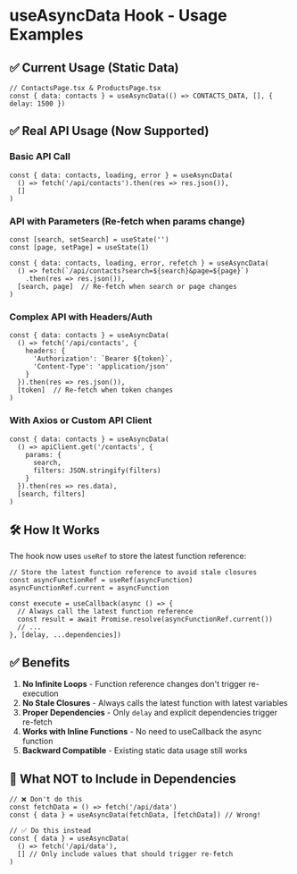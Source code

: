 # useAsyncData Hook - Usage Examples

## ✅ Current Usage (Static Data)
```tsx
// ContactsPage.tsx & ProductsPage.tsx
const { data: contacts } = useAsyncData(() => CONTACTS_DATA, [], { delay: 1500 })
```

## ✅ Real API Usage (Now Supported)

### Basic API Call
```tsx
const { data: contacts, loading, error } = useAsyncData(
  () => fetch('/api/contacts').then(res => res.json()),
  []
)
```

### API with Parameters (Re-fetch when params change)
```tsx
const [search, setSearch] = useState('')
const [page, setPage] = useState(1)

const { data: contacts, loading, error, refetch } = useAsyncData(
  () => fetch(`/api/contacts?search=${search}&page=${page}`)
    .then(res => res.json()),
  [search, page]  // Re-fetch when search or page changes
)
```

### Complex API with Headers/Auth
```tsx
const { data: contacts } = useAsyncData(
  () => fetch('/api/contacts', {
    headers: {
      'Authorization': `Bearer ${token}`,
      'Content-Type': 'application/json'
    }
  }).then(res => res.json()),
  [token]  // Re-fetch when token changes
)
```

### With Axios or Custom API Client
```tsx
const { data: contacts } = useAsyncData(
  () => apiClient.get('/contacts', { 
    params: { 
      search, 
      filters: JSON.stringify(filters) 
    }
  }).then(res => res.data),
  [search, filters]
)
```

## 🛠️ How It Works

The hook now uses `useRef` to store the latest function reference:

```tsx
// Store the latest function reference to avoid stale closures
const asyncFunctionRef = useRef(asyncFunction)
asyncFunctionRef.current = asyncFunction

const execute = useCallback(async () => {
  // Always call the latest function reference
  const result = await Promise.resolve(asyncFunctionRef.current())
  // ...
}, [delay, ...dependencies])
```

## ✅ Benefits

1. **No Infinite Loops** - Function reference changes don't trigger re-execution
2. **No Stale Closures** - Always calls the latest function with latest variables
3. **Proper Dependencies** - Only `delay` and explicit dependencies trigger re-fetch
4. **Works with Inline Functions** - No need to useCallback the async function
5. **Backward Compatible** - Existing static data usage still works

## 🚫 What NOT to Include in Dependencies

```tsx
// ❌ Don't do this
const fetchData = () => fetch('/api/data')
const { data } = useAsyncData(fetchData, [fetchData]) // Wrong!

// ✅ Do this instead
const { data } = useAsyncData(
  () => fetch('/api/data'),
  [] // Only include values that should trigger re-fetch
)
```